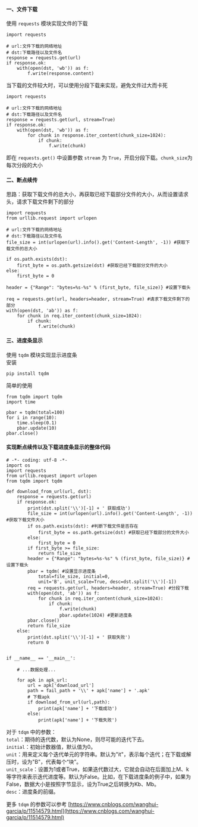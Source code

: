 #### 一、文件下载
使用 `requests` 模块实现文件的下载
```
import requests

# url:文件下载的网络地址
# dst:下载路径以及文件名
response = requests.get(url)
if response.ok:
    with(open(dst, 'wb')) as f:
        f.write(response.content)
```
当下载的文件较大时，可以使用分段下载来实现，避免文件过大而卡死
```
import requests

# url:文件下载的网络地址
# dst:下载路径以及文件名
response = requests.get(url, stream=True)
if response.ok:
    with(open(dst, 'wb')) as f:
        for chunk in response.iter_content(chunk_size=1024):
            if chunk:
                f.write(chunk)
```
即在 `requests.get()` 中设置参数 `stream` 为 `True`，开启分段下载。`chunk_size`为每次分段的大小  
#### 二、断点续传
思路：获取下载文件的总大小，再获取已经下载部分文件的大小，从而设置请求头，请求下载文件剩下的部分
```
import requests
from urllib.request import urlopen

# url:文件下载的网络地址
# dst:下载路径以及文件名
file_size = int(urlopen(url).info().get('Content-Length', -1)) #获取下载文件的总大小

if os.path.exists(dst): 
    first_byte = os.path.getsize(dst) #获取已经下载部分文件的大小
else:
    first_byte = 0

header = {"Range": "bytes=%s-%s" % (first_byte, file_size)} #设置下载头

req = requests.get(url, headers=header, stream=True) #请求下载文件剩下的部分
with(open(dst, 'ab')) as f:
    for chunk in req.iter_content(chunk_size=1024):
        if chunk:
            f.write(chunk)
```
#### 三、进度条显示
使用 `tqdm` 模块实现显示进度条  
安装
```
pip install tqdm
```
简单的使用
```
from tqdm import tqdm
import time

pbar = tqdm(total=100)
for i in range(10):
    time.sleep(0.1)
    pbar.update(10)
pbar.close()
```
#### 实现断点续传以及下载进度条显示的整体代码
```
# -*- coding: utf-8 -*-
import os
import requests
from urllib.request import urlopen
from tqdm import tqdm

def download_from_url(url, dst):
    response = requests.get(url)
    if response.ok:
        print(dst.split('\\')[-1] + ' 获取成功')
        file_size = int(urlopen(url).info().get('Content-Length', -1)) #获取下载文件大小
        if os.path.exists(dst): #判断下载文件是否存在
            first_byte = os.path.getsize(dst) #获取已经下载部分的文件大小
        else:
            first_byte = 0
        if first_byte >= file_size:
            return file_size
        header = {"Range": "bytes=%s-%s" % (first_byte, file_size)} #设置下载头
        pbar = tqdm( #设置显示进度条
            total=file_size, initial=0,
            unit='B', unit_scale=True, desc=dst.split('\\')[-1])
        req = requests.get(url, headers=header, stream=True) #分段下载
        with(open(dst, 'ab')) as f:
            for chunk in req.iter_content(chunk_size=1024):
                if chunk:
                    f.write(chunk)
                    pbar.update(1024) #更新进度条
        pbar.close()
        return file_size
    else:
        print(dst.split('\\')[-1] + ' 获取失败')
        return 0


if __name__ == '__main__':

    # ...数据处理...

    for apk in apk_url:
        url = apk['download_url']
        path = fail_path + '\\' + apk['name'] + '.apk'
        # 下载apk
        if download_from_url(url,path):
            print(apk['name'] + '下载成功')
        else:
            print(apk['name'] + '下载失败')
```
对于 `tdqm` 中的参数：  
`total`：期待的迭代数，默认为None，则尽可能的迭代下去。  
`initial`：初始计数器值，默认值为0。  
`unit`：用来定义每个迭代单元的字符串。默认为"it"，表示每个迭代；在下载或解压时，设为"B"，代表每个“块”。  
`unit_scale`：设置为1或者True，如果迭代数过大，它就会自动在后面加上M、k等字符来表示迭代进度等。默认为False。比如，在下载进度条的例子中，如果为False，数据大小是按照字节显示，设为True之后转换为Kb、Mb。  
`desc`：进度条的前缀。  

更多 `tdqm` 的参数可以参考 [https://www.cnblogs.com/wanghui-garcia/p/11514579.html](https://www.cnblogs.com/wanghui-garcia/p/11514579.html)








